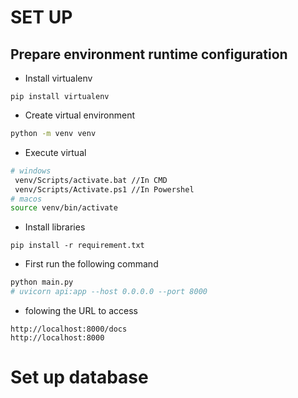 # SET UP
## Prepare environment runtime configuration
- Install virtualenv
```
pip install virtualenv
```
- Create virtual environment
```bash
python -m venv venv
```
- Execute virtual
```bash
# windows
 venv/Scripts/activate.bat //In CMD
 venv/Scripts/Activate.ps1 //In Powershel
# macos
source venv/bin/activate
```
- Install libraries
```
pip install -r requirement.txt
```
- First run the following command
```bash
python main.py
# uvicorn api:app --host 0.0.0.0 --port 8000
```
- folowing the URL to access
```
http://localhost:8000/docs
http://localhost:8000
```

# Set up database
